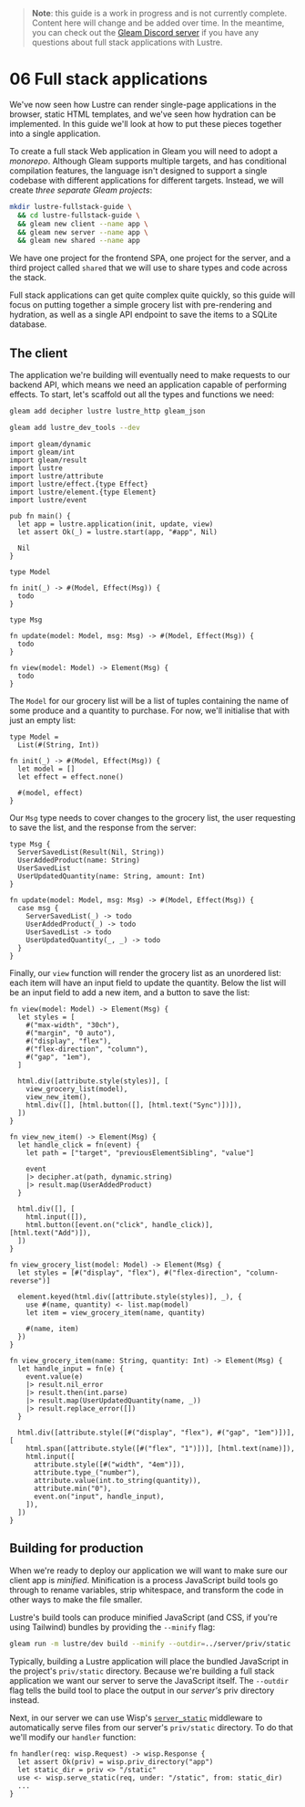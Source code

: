 > **Note**: this guide is a work in progress and is not currently complete. Content
> here will change and be added over time. In the meantime, you can check out the
> [Gleam Discord server](https://discord.gg/Fm8Pwmy) if you have any questions about
> full stack applications with Lustre.

# 06 Full stack applications

We've now seen how Lustre can render single-page applications in the browser,
static HTML templates, and we've seen how hydration can be implemented. In this
guide we'll look at how to put these pieces together into a single application.

To create a full stack Web application in Gleam you will need to adopt a
_monorepo_. Although Gleam supports multiple targets, and has conditional
compilation features, the language isn't designed to support a single codebase
with different applications for different targets. Instead, we will create
_three separate Gleam projects_:

```sh
mkdir lustre-fullstack-guide \
  && cd lustre-fullstack-guide \
  && gleam new client --name app \
  && gleam new server --name app \
  && gleam new shared --name app
```

We have one project for the frontend SPA, one project for the server, and a third
project called `shared` that we will use to share types and code across the stack.

Full stack applications can get quite complex quite quickly, so this guide will
focus on putting together a simple grocery list with pre-rendering and hydration,
as well as a single API endpoint to save the items to a SQLite database.

## The client

The application we're building will eventually need to make requests to our backend
API, which means we need an application capable of performing effects. To start,
let's scaffold out all the types and functions we need:

```sh
gleam add decipher lustre lustre_http gleam_json
```

```sh
gleam add lustre_dev_tools --dev
```

```gleam
import gleam/dynamic
import gleam/int
import gleam/result
import lustre
import lustre/attribute
import lustre/effect.{type Effect}
import lustre/element.{type Element}
import lustre/event

pub fn main() {
  let app = lustre.application(init, update, view)
  let assert Ok(_) = lustre.start(app, "#app", Nil)

  Nil
}

type Model

fn init(_) -> #(Model, Effect(Msg)) {
  todo
}

type Msg

fn update(model: Model, msg: Msg) -> #(Model, Effect(Msg)) {
  todo
}

fn view(model: Model) -> Element(Msg) {
  todo
}
```

The `Model` for our grocery list will be a list of tuples containing the name
of some produce and a quantity to purchase. For now, we'll initialise that with
just an empty list:

```gleam
type Model =
  List(#(String, Int))

fn init(_) -> #(Model, Effect(Msg)) {
  let model = []
  let effect = effect.none()

  #(model, effect)
}
```

Our `Msg` type needs to cover changes to the grocery list, the user requesting
to save the list, and the response from the server:

```gleam
type Msg {
  ServerSavedList(Result(Nil, String))
  UserAddedProduct(name: String)
  UserSavedList
  UserUpdatedQuantity(name: String, amount: Int)
}

fn update(model: Model, msg: Msg) -> #(Model, Effect(Msg)) {
  case msg {
    ServerSavedList(_) -> todo
    UserAddedProduct(_) -> todo
    UserSavedList -> todo
    UserUpdatedQuantity(_, _) -> todo
  }
}
```

Finally, our `view` function will render the grocery list as an unordered list:
each item will have an input field to update the quantity. Below the list will
be an input field to add a new item, and a button to save the list:

```gleam
fn view(model: Model) -> Element(Msg) {
  let styles = [
    #("max-width", "30ch"),
    #("margin", "0 auto"),
    #("display", "flex"),
    #("flex-direction", "column"),
    #("gap", "1em"),
  ]

  html.div([attribute.style(styles)], [
    view_grocery_list(model),
    view_new_item(),
    html.div([], [html.button([], [html.text("Sync")])]),
  ])
}

fn view_new_item() -> Element(Msg) {
  let handle_click = fn(event) {
    let path = ["target", "previousElementSibling", "value"]

    event
    |> decipher.at(path, dynamic.string)
    |> result.map(UserAddedProduct)
  }

  html.div([], [
    html.input([]),
    html.button([event.on("click", handle_click)], [html.text("Add")]),
  ])
}

fn view_grocery_list(model: Model) -> Element(Msg) {
  let styles = [#("display", "flex"), #("flex-direction", "column-reverse")]

  element.keyed(html.div([attribute.style(styles)], _), {
    use #(name, quantity) <- list.map(model)
    let item = view_grocery_item(name, quantity)

    #(name, item)
  })
}

fn view_grocery_item(name: String, quantity: Int) -> Element(Msg) {
  let handle_input = fn(e) {
    event.value(e)
    |> result.nil_error
    |> result.then(int.parse)
    |> result.map(UserUpdatedQuantity(name, _))
    |> result.replace_error([])
  }

  html.div([attribute.style([#("display", "flex"), #("gap", "1em")])], [
    html.span([attribute.style([#("flex", "1")])], [html.text(name)]),
    html.input([
      attribute.style([#("width", "4em")]),
      attribute.type_("number"),
      attribute.value(int.to_string(quantity)),
      attribute.min("0"),
      event.on("input", handle_input),
    ]),
  ])
}
```

## Building for production

When we're ready to deploy our application we will want to make sure our client
app is _minified_. Minification is a process JavaScript build tools go through to
rename variables, strip whitespace, and transform the code in other ways to make
the file smaller.

Lustre's build tools can produce minified JavaScript (and CSS, if you're using
Tailwind) bundles by providing the `--minify` flag:

```sh
gleam run -m lustre/dev build --minify --outdir=../server/priv/static
```

Typically, building a Lustre application will place the bundled JavaScript in the
project's `priv/static` directory. Because we're building a full stack application
we want our server to serve the JavaScript itself. The `--outdir` flag tells the
build tool to place the output in our _server's_ priv directory instead.

Next, in our server we can use Wisp's [`server_static`](https://hexdocs.pm/wisp/wisp.html#serve_static)
middleware to automatically serve files from our server's `priv/static` directory.
To do that we'll modify our `handler` function:

```gleam
fn handler(req: wisp.Request) -> wisp.Response {
  let assert Ok(priv) = wisp.priv_directory("app")
  let static_dir = priv <> "/static"
  use <- wisp.serve_static(req, under: "/static", from: static_dir)
  ...
}
```
